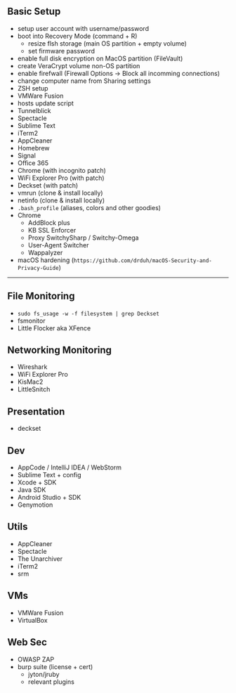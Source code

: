## Basic Setup

- setup user account with username/password 
- boot into Recovery Mode (command + R) 
  * resize flsh storage (main OS partition + empty volume)
  * set firmware password
- enable full disk encryption on MacOS partition (FileVault)
- create VeraCrypt volume non-OS partition
- enable firefwall (Firewall Options -> Block all incomming connections)
- change computer name from Sharing settings
- ZSH setup
- VMWare Fusion
- hosts update script
- Tunnelblick
- Spectacle
- Sublime Text
- iTerm2
- AppCleaner
- Homebrew
- Signal
- Office 365
- Chrome (with incognito patch) 
- WiFi Explorer Pro (with patch)
- Deckset (with patch)
- vmrun (clone & install locally)
- netinfo (clone & install locally)
- `.bash_profile` (aliases, colors and other goodies)
- Chrome
  * AddBlock plus
  * KB SSL Enforcer
  * Proxy SwitchySharp  / Switchy-Omega
  * User-Agent Switcher
  * Wappalyzer
- macOS hardening (`https://github.com/drduh/macOS-Security-and-Privacy-Guide`)

----

## File Monitoring
- `sudo fs_usage -w -f filesystem | grep Deckset`
- fsmonitor
- Little Flocker aka XFence

## Networking Monitoring
- Wireshark 
- WiFi Explorer Pro 
- KisMac2 
- LittleSnitch 

## Presentation
- deckset

## Dev
- AppCode / IntelliJ IDEA / WebStorm
- Sublime Text + config
- Xcode + SDK 
- Java SDK
- Android Studio + SDK 
- Genymotion

## Utils 
- AppCleaner
- Spectacle 
- The Unarchiver 
- iTerm2 
- srm

## VMs
- VMWare Fusion
- VirtualBox

## Web Sec
- OWASP ZAP
- burp suite (license + cert)
  * jyton/jruby
  * relevant plugins
